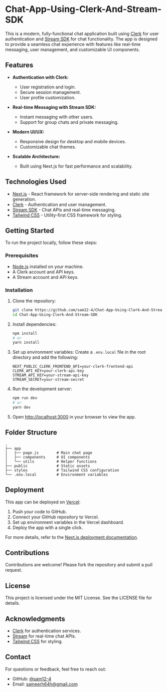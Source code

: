# Chat-App-Using-Clerk-And-Stream-SDK

This is a modern, fully-functional chat application built using [Clerk](https://clerk.dev) for user authentication and [Stream SDK](https://getstream.io) for chat functionality. The app is designed to provide a seamless chat experience with features like real-time messaging, user management, and customizable UI components.

## Features

- **Authentication with Clerk:**
  - User registration and login.
  - Secure session management.
  - User profile customization.

- **Real-time Messaging with Stream SDK:**
  - Instant messaging with other users.
  - Support for group chats and private messaging.

- **Modern UI/UX:**
  - Responsive design for desktop and mobile devices.
  - Customizable chat themes.

- **Scalable Architecture:**
  - Built using Next.js for fast performance and scalability.

## Technologies Used

- [Next.js](https://nextjs.org) - React framework for server-side rendering and static site generation.
- [Clerk](https://clerk.dev) - Authentication and user management.
- [Stream SDK](https://getstream.io) - Chat APIs and real-time messaging.
- [Tailwind CSS](https://tailwindcss.com) - Utility-first CSS framework for styling.

## Getting Started

To run the project locally, follow these steps:

### Prerequisites

- [Node.js](https://nodejs.org) installed on your machine.
- A Clerk account and API keys.
- A Stream account and API keys.

### Installation

1. Clone the repository:
   ```bash
   git clone https://github.com/sam12-4/Chat-App-Using-Clerk-And-Stream-SDK.git
   cd Chat-App-Using-Clerk-And-Stream-SDK
   ```

2. Install dependencies:
   ```bash
   npm install
   # or
   yarn install
   ```

3. Set up environment variables:
   Create a `.env.local` file in the root directory and add the following:
   ```env
   NEXT_PUBLIC_CLERK_FRONTEND_API=your-clerk-frontend-api
   CLERK_API_KEY=your-clerk-api-key
   STREAM_API_KEY=your-stream-api-key
   STREAM_SECRET=your-stream-secret
   ```

4. Run the development server:
   ```bash
   npm run dev
   # or
   yarn dev
   ```

5. Open [http://localhost:3000](http://localhost:3000) in your browser to view the app.

## Folder Structure

```
.
├── app
│   ├── page.js        # Main chat page
│   ├── components     # UI components
│   └── utils          # Helper functions
├── public             # Static assets
├── styles             # Tailwind CSS configuration
└── .env.local         # Environment variables
```

## Deployment

This app can be deployed on [Vercel](https://vercel.com):

1. Push your code to GitHub.
2. Connect your GitHub repository to Vercel.
3. Set up environment variables in the Vercel dashboard.
4. Deploy the app with a single click.

For more details, refer to the [Next.js deployment documentation](https://nextjs.org/docs/deployment).


## Contributions

Contributions are welcome! Please fork the repository and submit a pull request.

## License

This project is licensed under the MIT License. See the LICENSE file for details.

## Acknowledgments

- [Clerk](https://clerk.dev) for authentication services.
- [Stream](https://getstream.io) for real-time chat APIs.
- [Tailwind CSS](https://tailwindcss.com) for styling.

## Contact

For questions or feedback, feel free to reach out:
- GitHub: [@sam12-4](https://github.com/sam12-4)
- Email: sameerh64h@gmail.com
